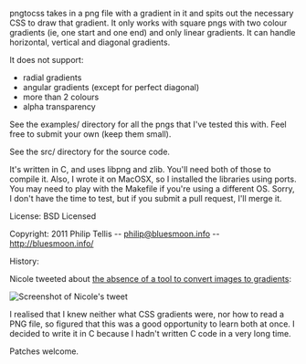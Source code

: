 pngtocss takes in a png file with a gradient in it and spits out the necessary CSS to
draw that gradient.  It only works with square pngs with two colour gradients (ie, one
start and one end) and only linear gradients.  It can handle horizontal, vertical and
diagonal gradients.

It does not support:

*  radial gradients
*  angular gradients (except for perfect diagonal)
*  more than 2 colours
*  alpha transparency

See the examples/ directory for all the pngs that I've tested this with.  Feel free
to submit your own (keep them small).

See the src/ directory for the source code.

It's written in C, and uses libpng and zlib.  You'll need both of those to compile it.
Also, I wrote it on MacOSX, so I installed the libraries using ports.  You may need to
play with the Makefile if you're using a different OS.  Sorry, I don't have the time 
to test, but if you submit a pull request, I'll merge it.

License: BSD Licensed

Copyright: 2011 Philip Tellis -- <philip@bluesmoon.info> -- http://bluesmoon.info/

History:

Nicole tweeted about [the absence of a tool to convert images to gradients](http://twitter.com/#!/stubbornella/status/61499795801505792/):

![Screenshot of Nicole's tweet](https://img.skitch.com/20110423-dh9axwes4t8d8srfcsw1n774i4.png)

I realised that I knew neither what CSS gradients were, nor how to read a PNG file, so
figured that this was a good opportunity to learn both at once.  I decided to write it
in C because I hadn't written C code in a very long time.

Patches welcome.
